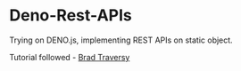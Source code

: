 # Deno-Rest-APIs


Trying on DENO.js, implementing REST APIs on static object.


Tutorial followed - [Brad Traversy](https://www.youtube.com/watch?v=NHHhiqwcfRM&feature=youtu.be) 
